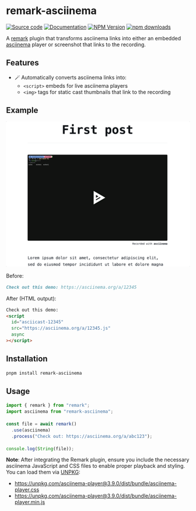 # remark-asciinema

[![Source code](https://img.shields.io/badge/Source%20code-211F1F?style=flat\&logo=github\&labelColor=211F1F)](https://github.com/stephansama/packages/tree/main/packages/remark-asciinema)
[![Documentation](https://img.shields.io/badge/Documentation-211F1F?style=flat\&logo=Wikibooks\&labelColor=211F1F)](https://packages.stephansama.info/modules/_stephansama_remark-asciinema)
[![NPM Version](https://img.shields.io/npm/v/%40stephansama%2Fremark-asciinema?logo=npm\&logoColor=red\&color=211F1F\&labelColor=211F1F)](https://www.npmjs.com/package/@stephansama/remark-asciinema)
[![npm downloads](https://img.shields.io/npm/dw/@stephansama/remark-asciinema?labelColor=211F1F)](https://www.npmjs.com/package/@stephansama/remark-asciinema)

A [remark](https://github.com/remarkjs/remark) plugin that transforms asciinema links into either an embedded [asciinema](https://docs.asciinema.org/manual/player/) player or screenshot that links to the recording.

## Features

* 🪄 Automatically converts asciinema links into:
  * `<script>` embeds for live asciinema players
  * `<img>` tags for static cast thumbnails that link to the recording

## Example

![Example](./demo.gif)

Before:

```markdown
Check out this demo: https://asciinema.org/a/12345
```

After (HTML output):

```html
Check out this demo:
<script
  id="asciicast-12345"
  src="https://asciinema.org/a/12345.js"
  async
></script>
```

## Installation

```bash
pnpm install remark-asciinema
```

## Usage

```js
import { remark } from "remark";
import asciinema from "remark-asciinema";

const file = await remark()
  .use(asciinema)
  .process("Check out: https://asciinema.org/a/abc123");

console.log(String(file));
```

**Note**: After integrating the Remark plugin, ensure you include the necessary asciinema JavaScript and CSS files to enable proper playback and styling. You can load them via [UNPKG](https://unpkg.com/):

* https://unpkg.com/asciinema-player@3.9.0/dist/bundle/asciinema-player.css
* https://unpkg.com/asciinema-player@3.9.0/dist/bundle/asciinema-player.min.js
